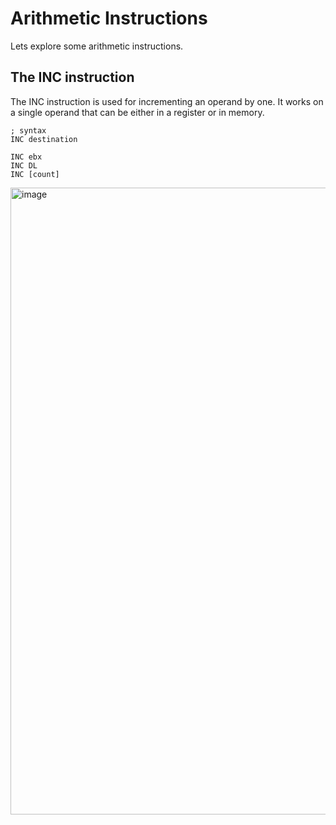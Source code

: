 # Arithmetic Instructions

Lets explore some arithmetic instructions.

## The INC instruction
The INC instruction is used for incrementing an operand by one. It works on a single operand that can be either in a register or in memory.

``` assembly
; syntax
INC destination
```

``` assembly
INC ebx
INC DL
INC [count]
```

<img width="1003" alt="image" src="https://user-images.githubusercontent.com/11669149/223891859-55ce3503-c862-4b08-ad99-7944fea82d4c.png">

